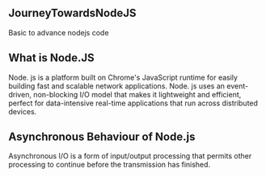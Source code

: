 ## JourneyTowardsNodeJS
Basic to advance nodejs code

## What is Node.JS
Node. js is a platform built on Chrome's JavaScript runtime for easily building fast and scalable network applications. Node. js uses an event-driven, non-blocking I/O model that makes it lightweight and efficient, perfect for data-intensive real-time applications that run across distributed devices.

## Asynchronous Behaviour of Node.js
Asynchronous I/O is a form of input/output processing that permits other processing to continue before the transmission has finished.
